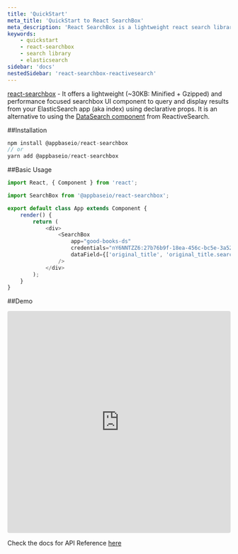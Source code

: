 ```yaml
---
title: 'QuickStart'
meta_title: 'QuickStart to React SearchBox'
meta_description: 'React SearchBox is a lightweight react search library with some common utilities.'
keywords:
    - quickstart
    - react-searchbox
    - search library
    - elasticsearch
sidebar: 'docs'
nestedSidebar: 'react-searchbox-reactivesearch'
---
```


[react-searchbox](https://github.com/appbaseio/react-searchbox) - It offers a lightweight (~30KB: Minified + Gzipped) and performance focused searchbox UI component to query and display results from your ElasticSearch app (aka index) using declarative props. It is an alternative to using the [DataSearch component](/docs/reactivesearch/v3/search/datasearch) from ReactiveSearch.

##Installation

```js
npm install @appbaseio/react-searchbox
// or
yarn add @appbaseio/react-searchbox
```

##Basic Usage

```js
import React, { Component } from 'react';

import SearchBox from '@appbaseio/react-searchbox';

export default class App extends Component {
	render() {
		return (
			<div>
				<SearchBox
					app="good-books-ds"
					credentials="nY6NNTZZ6:27b76b9f-18ea-456c-bc5e-3a5263ebc63d"
					dataField={['original_title', 'original_title.search']}
				/>
			</div>
		);
	}
}
```

##Demo

<iframe src="https://codesandbox.io/embed/github/appbaseio/searchbox/tree/master/packages/react-searchbox/examples/demo" style="width:100%; height:500px; border:0; border-radius: 4px; overflow:hidden;" sandbox="allow-modals allow-forms allow-popups allow-scripts allow-same-origin"></iframe>

Check the docs for API Reference [here](/docs/reactivesearch/react-searchbox/apireference/)

